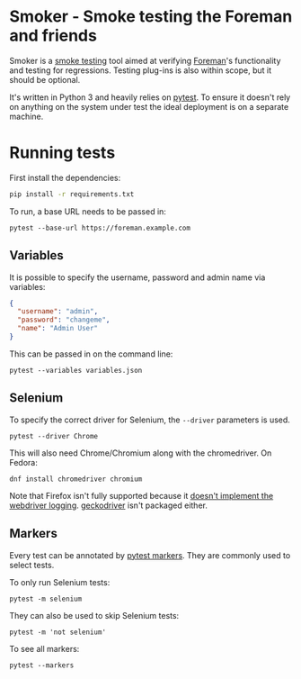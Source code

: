 # Smoker - Smoke testing the Foreman and friends

Smoker is a [smoke testing](https://en.wikipedia.org/wiki/Smoke_testing_%28software%29) tool aimed at verifying [Foreman](https://theforeman.org/)'s functionality and testing for regressions. Testing plug-ins is also within scope, but it should be optional.

It's written in Python 3 and heavily relies on [pytest](https://pytest.org). To ensure it doesn't rely on anything on the system under test the ideal deployment is on a separate machine.

# Running tests

First install the dependencies:

```sh
pip install -r requirements.txt
```

To run, a base URL needs to be passed in:

```
pytest --base-url https://foreman.example.com
```

## Variables

It is possible to specify the username, password and admin name via variables:

```json
{
  "username": "admin",
  "password": "changeme",
  "name": "Admin User"
}
```

This can be passed in on the command line:

```
pytest --variables variables.json
```

## Selenium

To specify the correct driver for Selenium, the `--driver` parameters is used.

```
pytest --driver Chrome
```

This will also need Chrome/Chromium along with the chromedriver. On Fedora:

```
dnf install chromedriver chromium
```

Note that Firefox isn't fully supported because it [doesn't implement the webdriver logging](https://github.com/mozilla/geckodriver/issues/284). [geckodriver](https://github.com/mozilla/geckodriver) isn't packaged either.

## Markers

Every test can be annotated by [pytest markers](https://docs.pytest.org/en/latest/mark.html). They are commonly used to select tests.

To only run Selenium tests:

```
pytest -m selenium
```

They can also be used to skip Selenium tests:

```
pytest -m 'not selenium'
```

To see all markers:

```
pytest --markers
```
